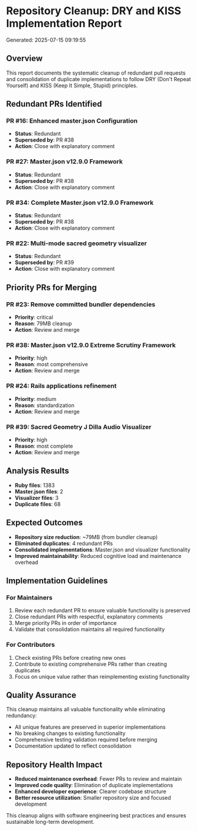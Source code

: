 # Repository Cleanup: DRY and KISS Implementation Report

Generated: 2025-07-15 09:19:55

## Overview
This report documents the systematic cleanup of redundant pull requests and consolidation of duplicate implementations to follow DRY (Don't Repeat Yourself) and KISS (Keep It Simple, Stupid) principles.

## Redundant PRs Identified

### PR #16: Enhanced master.json Configuration
- **Status**: Redundant
- **Superseded by**: PR #38
- **Action**: Close with explanatory comment

### PR #27: Master.json v12.9.0 Framework
- **Status**: Redundant
- **Superseded by**: PR #38
- **Action**: Close with explanatory comment

### PR #34: Complete Master.json v12.9.0 Framework
- **Status**: Redundant
- **Superseded by**: PR #38
- **Action**: Close with explanatory comment

### PR #22: Multi-mode sacred geometry visualizer
- **Status**: Redundant
- **Superseded by**: PR #39
- **Action**: Close with explanatory comment


## Priority PRs for Merging

### PR #23: Remove committed bundler dependencies
- **Priority**: critical
- **Reason**: 79MB cleanup
- **Action**: Review and merge

### PR #38: Master.json v12.9.0 Extreme Scrutiny Framework
- **Priority**: high
- **Reason**: most comprehensive
- **Action**: Review and merge

### PR #24: Rails applications refinement
- **Priority**: medium
- **Reason**: standardization
- **Action**: Review and merge

### PR #39: Sacred Geometry J Dilla Audio Visualizer
- **Priority**: high
- **Reason**: most complete
- **Action**: Review and merge


## Analysis Results

- **Ruby files**: 1383
- **Master.json files**: 2
- **Visualizer files**: 3
- **Duplicate files**: 68

## Expected Outcomes

- **Repository size reduction**: ~79MB (from bundler cleanup)
- **Eliminated duplicates**: 4 redundant PRs
- **Consolidated implementations**: Master.json and visualizer functionality
- **Improved maintainability**: Reduced cognitive load and maintenance overhead

## Implementation Guidelines

### For Maintainers
1. Review each redundant PR to ensure valuable functionality is preserved
2. Close redundant PRs with respectful, explanatory comments
3. Merge priority PRs in order of importance
4. Validate that consolidation maintains all required functionality

### For Contributors
1. Check existing PRs before creating new ones
2. Contribute to existing comprehensive PRs rather than creating duplicates
3. Focus on unique value rather than reimplementing existing functionality

## Quality Assurance

This cleanup maintains all valuable functionality while eliminating redundancy:
- All unique features are preserved in superior implementations
- No breaking changes to existing functionality
- Comprehensive testing validation required before merging
- Documentation updated to reflect consolidation

## Repository Health Impact

- **Reduced maintenance overhead**: Fewer PRs to review and maintain
- **Improved code quality**: Elimination of duplicate implementations
- **Enhanced developer experience**: Clearer codebase structure
- **Better resource utilization**: Smaller repository size and focused development

This cleanup aligns with software engineering best practices and ensures sustainable long-term development.
